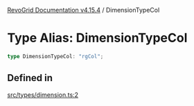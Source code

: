 [RevoGrid Documentation v4.15.4](README.md) / DimensionTypeCol

# Type Alias: DimensionTypeCol

```ts
type DimensionTypeCol: "rgCol";
```

## Defined in

[src/types/dimension.ts:2](https://github.com/revolist/revogrid/blob/1645225511bdf49c1a62fd26a91ac5b7e1558fd9/src/types/dimension.ts#L2)
